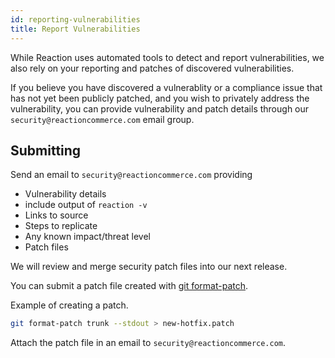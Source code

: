 ```yaml
---
id: reporting-vulnerabilities
title: Report Vulnerabilities
---
```


While Reaction uses automated tools to detect and report vulnerabilities, we also rely on your reporting and patches of discovered vulnerabilities.

If you believe you have discovered a vulnerablity or a compliance issue that has not yet been publicly patched, and you wish to privately address the vulnerability, you can provide vulnerability and patch details through our `security@reactioncommerce.com` email group.

## Submitting

Send an email to `security@reactioncommerce.com` providing

- Vulnerability details
- include output of `reaction -v`
- Links to source
- Steps to replicate
- Any known impact/threat level
- Patch files

We will review and merge security patch files into our next release.

You can submit a patch file created with [git format-patch](https://git-scm.com/docs/git-format-patch).

Example of creating a patch.

```sh
git format-patch trunk --stdout > new-hotfix.patch
```

Attach the patch file in an email to `security@reactioncommerce.com`.
